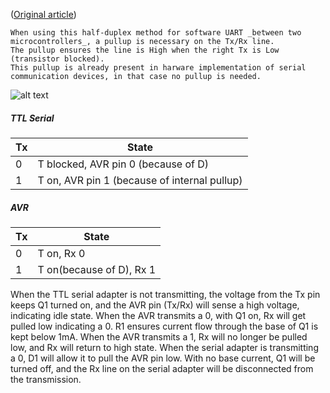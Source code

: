 ([Original article](http://nerdralph.blogspot.com/2014/01/avr-half-duplex-software-uart.html))

```
When using this half-duplex method for software UART _between two microcontrollers_, a pullup is necessary on the Tx/Rx line.
The pullup ensures the line is High when the right Tx is Low (transistor blocked).
This pullup is already present in harware implementation of serial communication devices, in that case no pullup is needed.
```

![alt text](half_duplex_uart.png)

##### TTL Serial

Tx |State 
---|--------
 0 | T blocked, AVR pin 0 (because of D)
 1 | T on, AVR pin 1 (because of internal pullup)


##### AVR
Tx | State
---| -------
 0 | T on, Rx 0
 1 | T on(because of D), Rx 1

When the TTL serial adapter is not transmitting, the voltage from the Tx pin keeps Q1 turned on, and the AVR pin (Tx/Rx) will sense a high voltage, indicating idle state.  When the AVR transmits a 0, with Q1 on, Rx will get pulled low indicating a 0.  R1 ensures current flow through the base of Q1 is kept below 1mA.  When the AVR transmits a 1, Rx will no longer be pulled low, and Rx will return to high state.  When the serial adapter is transmitting a 0, D1 will allow it to pull the AVR pin low.  With no base current, Q1 will be turned off, and the Rx line on the serial adapter will be disconnected from the transmission.
